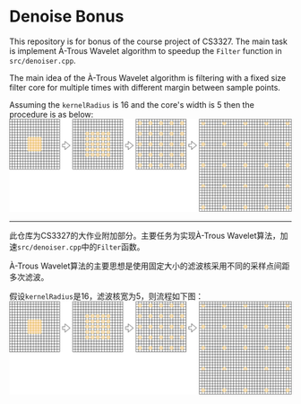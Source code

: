 # Denoise Bonus
This repository is for bonus of the course project of CS3327. The main task is implement À-Trous Wavelet algorithm to speedup the `Filter` function in `src/denoiser.cpp`.

The main idea of the À-Trous Wavelet algorithm is filtering with a fixed size filter core for multiple times with different margin between sample points.

Assuming the `kernelRadius` is 16 and the core's width is 5 then the procedure is as below:
![](procedure.png)

---
此仓库为CS3327的大作业附加部分。主要任务为实现À-Trous Wavelet算法，加速`src/denoiser.cpp`中的`Filter`函数。

À-Trous Wavelet算法的主要思想是使用固定大小的滤波核采用不同的采样点间距多次滤波。

假设`kernelRadius`是16，滤波核宽为5，则流程如下图：
![](procedure.png)